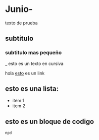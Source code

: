 # Junio-

texto de prueba

## subtitulo

### subtitulo mas pequeño

_ esto es un texto en cursiva

hola [esto](https://www.youtube.com/watch?v=FMtXsp6WRrw) es un link

## esto es una lista:
* item 1
* item 2

## esto es un bloque de codigo 
```
npd
```
